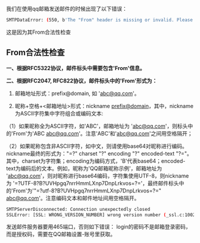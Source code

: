 我们在使用qq邮箱发送邮件的时候出现了以下错误：

```bash
SMTPDataError: (550, b'The "From" header is missing or invalid. Please follow RFC5322, RFC2047, RFC822 standard protocol. https://service.mail.qq.com/detail/124/995.')
```

这是因为其From合法性检查

## From合法性检查

**一、根据RFC5322协议，邮件标头中需要包含'From'信息。**

**二、根据RFC2047, RFC822协议，邮件标头中的'From'形式为：**

1. 邮箱地址形式：prefix@domain, 如 'abc@qq.com'。

2. 昵称+空格+<邮箱地址>形式：nickname <prefix@domain>，其中，nickname为ASCII字符集中字符组合或编码文本:

（1）如果昵称全为ASCII字符，如'ABC'，邮箱地址为 'abc@qq.com'，则标头中的'From'为'ABC <abc@qq.com>'。注意'ABC'和'<abc@qq.com>'之间用空格隔开；

（2）如果昵称包含非ASCII字符，如中文，则请使用base64对昵称进行编码。nickname最终的形式为："=?" charset "?" encoding "?" encoded-text "?="。其中，charset为字符集；encoding为编码方式，'B'代表base64；encoded-text为编码后的文本。例如，昵称为'QQ邮箱昵称示例'，邮箱地址为 'abc@qq.com'，则对昵称进行base64编码，字符集使用UTF-8，则nickname为 '=?UTF-8?B?UVHpgq7nrrHmmLXnp7DnpLrkvos=?='，最终邮件标头中的'From'为'"=?utf-8?B?UVHpgq7nrrHmmLXnp7DnpLrkvos=?=" <abc@qq.com>'。注意编码文本和邮件地址间用空格隔开。

```bash
SMTPServerDisconnected: Connection unexpectedly closed
SSLError: [SSL: WRONG_VERSION_NUMBER] wrong version number (_ssl.c:1002)
```

发送邮件服务器要用465端口，否则如下错误：
login的密码不是邮箱登录密码，而是授权码，需要在QQ邮箱设置-账号里获取。
